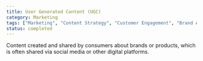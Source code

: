 ```yaml
---
title: User Generated Content (UGC)
category: Marketing
tags: ["Marketing", "Content Strategy", "Customer Engagement", "Brand Advocacy"]
status: completed
---
```

Content created and shared by consumers about brands or products, which is often shared via social media or other digital platforms.